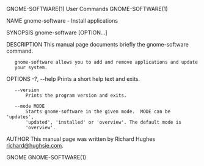 GNOME-SOFTWARE(1)               User Commands               GNOME-SOFTWARE(1)

NAME
       gnome-software - Install applications

SYNOPSIS
       gnome-software [OPTION...]

DESCRIPTION
       This manual page documents briefly the gnome-software command.

       gnome-software allows you to add and remove applications and update
       your system.

OPTIONS
       -?, --help
           Prints a short help text and exits.

       --version
           Prints the program version and exits.

       --mode MODE
           Starts gnome-software in the given mode.  MODE can be 'updates',
           'updated', 'installed' or 'overview'. The default mode is
           'overview'.

AUTHOR
       This manual page was written by Richard Hughes <richard@hughsie.com>.

GNOME                                                       GNOME-SOFTWARE(1)
